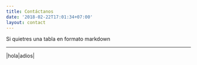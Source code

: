 ```yaml
---
title: Contáctanos
date: '2018-02-22T17:01:34+07:00'
layout: contact
---
```


Si quietres una tabla en formato markdown

------------
|hola|adios|